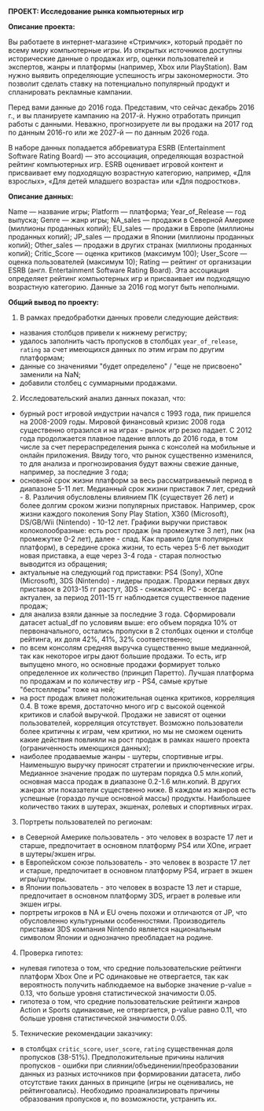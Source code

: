 **ПРОЕКТ: Исследование рынка компьютерных игр**

**Описание проекта:**

Вы работаете в интернет-магазине «Стримчик», который продаёт по всему миру компьютерные игры. Из открытых источников доступны исторические данные о продажах игр, оценки пользователей и экспертов, жанры и платформы (например, Xbox или PlayStation). Вам нужно выявить определяющие успешность игры закономерности. Это позволит сделать ставку на потенциально популярный продукт и спланировать рекламные кампании.

Перед вами данные до 2016 года. Представим, что сейчас декабрь 2016 г., и вы планируете кампанию на 2017-й. Нужно отработать принцип работы с данными. Неважно, прогнозируете ли вы продажи на 2017 год по данным 2016-го или же 2027-й — по данным 2026 года.

В наборе данных попадается аббревиатура ESRB (Entertainment Software Rating Board) — это ассоциация, определяющая возрастной рейтинг компьютерных игр. ESRB оценивает игровой контент и присваивает ему подходящую возрастную категорию, например, «Для взрослых», «Для детей младшего возраста» или «Для подростков».

**Описание данных:**

Name — название игры;
Platform — платформа;
Year_of_Release — год выпуска;
Genre — жанр игры;
NA_sales — продажи в Северной Америке (миллионы проданных копий);
EU_sales — продажи в Европе (миллионы проданных копий);
JP_sales — продажи в Японии (миллионы проданных копий);
Other_sales — продажи в других странах (миллионы проданных копий);
Critic_Score — оценка критиков (максимум 100);
User_Score — оценка пользователей (максимум 10);
Rating — рейтинг от организации ESRB (англ. Entertainment Software Rating Board). Эта ассоциация определяет рейтинг компьютерных игр и присваивает им подходящую возрастную категорию.
Данные за 2016 год могут быть неполными.

**Общий вывод по проекту:**

1. В рамках предобработки данных провели следующие действия:
- названия столбцов привели к нижнему регистру;
- удалось заполнить часть пропусков в столбцах `year_of_release`, `rating` за счет имеющихся данных по этим играм по другим платформам;
- данные со значениями "будет определено" / "еще не присвоено" заменили на NaN;
- добавили столбец с суммарными продажами.

2. Исследовательский анализ данных показал, что:
- бурный рост игровой индустрии начался с 1993 года, пик пришелся на 2008-2009 годы. Мировой финансовый кризис 2008 года существенно отразился и на играх - рынок игр резко падает. С 2012 года продолжается плавное падение вплоть до 2016 года, в том числе за счет перераспределения рынка с консолей на мобильные и онлайн приложения. Ввиду того, что рынок существенно изменился, то для анализа и прогнозирования будут важны свежие данные, например, за последние 3 года;
- основной срок жизни платформ за весь рассматриваемый период в диапазоне 5-11 лет. Медианный срок жизни приставок 7 лет, средний - 8. Различия обусловлены влиянием ПК (существует 26 лет) и более долгим сроком жизни популярных приставок. Например, срок жизни каждого поколения Sony Play Station, X360 (Microsoft), DS/GB/Wii (Nintendo) - 10-12 лет. Графики выручки приставок колоколообразные: есть рост продаж (на промежутке 3 лет), пик (на промежутке 0-2 лет), далее - спад. Как правило (для популярных платформ), в середине срока жизни, то есть через 5-6 лет выходит новая приставка, а еще через 3-4 года - старая полностью выводится из обращения;
- актуальные на следующий год приставки: PS4 (Sony), XOne (Microsoft), 3DS (Nintendo) - лидеры продаж. Продажи первых двух приставок в 2013-15 гг растут, 3DS - снижаются. PC - всегда актуален, за период 2011-15 гг наблюдается существенное падение продаж;
- для анализа взяли данные за последние 3 года. Сформировали датасет actual_df по условиям выше: его объем порядка 10% от первоначального, остались пропуски в 2 столбцах оценки и столбце рейтинга, их доля 42%, 41%, 32% соответственно;
- по всем консолям средняя выручка существенно выше медианной, так как некоторое игры дают большие продажи. То есть, игр выпущено много, но основные продажи формирует только определенное их количество (принцип Паретто). Лучшая платформа по продажам и по количеству игр - PS4, самые крутые "бестселлеры" тоже на ней;
- на рост продаж влияет положительная оценка критиков, корреляция 0.4. В тоже время, достаточно много игр с высокой оценкой критиков и слабой выручкой. Продажи не зависят от оценки пользователей, корреляция отсутствует. Возможно пользователи более критичны к играм, чем критики, но мы не сможем оценить какие действия повлияли на рост продаж в рамках нашего проекта (ограниченность имеющихся данных);
- наиболее продаваемые жанры - шутеры, спортивные игры. Наименьшую выручку приносят стратегии и приключенческие игры. Медианное значение продаж по шутерам порядка 0.5 млн.копий, основная масса продаж в диапазоне 0.2-1.6 млн.копий. В других жанрах эти показатели существенно ниже. В каждом из жанров есть успешные (гораздо лучше основной массы) продукты. Наибольшее количество таких в шутерах, экшенах, ролевых и спортивных играх.

3. Портреты пользователей по регионам:
- в Северной Америке пользователь - это человек в возрасте 17 лет и старше, предпочитает в основном платформу PS4 или XOne, играет в шутеры/экшен игры.
- в Европейском союзе пользователь - это человек в возрасте 17 лет и старше, предпочитает в основном платформу PS4, играет в экшен игры/шутеры.
- в Японии пользователь - это человек в возрасте 13 лет и старше, предпочитает в основном платформу 3DS, играет в ролевые или экшен игры.
- портреты игроков в NA и EU очень похожи и отличаются от JP, что обусловленно культурными особенностями. Производитель приставки 3DS компания Nintendo является национальным символом Японии и однозначно преобладает на родине.

4. Проверка гипотез:
- нулевая гипотеза о том, что средние пользовательские рейтинги платформ Xbox One и PC одинаковые не отвергается, так как вероятность получить наблюдаемое на выборке значение p-value = 0.13, что больше уровня статистической значимости 0.05.
- гипотеза о том, что cредние пользовательские рейтинги жанров Action и Sports одинаковые, не отвергается, p-value равно 0.11, что больше уровня статистической значимости 0.05.

5. Технические рекомендации заказчику:
- в столбцах `critic_score`, `user_score`, `rating` существенная доля пропусков (38-51%). Предположительные причины наличия пропусков - ошибки при слиянии/объединении/преобразовании данных из разных источников при формировании датасета, либо отсутствие таких данных в принципе (игры не оценивались, не рейтинговались). Необходимо проанализировать причины образования пропусков и, по возможности, устранить их.

